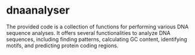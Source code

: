 # dnaanalyser
The provided code is a collection of functions for performing various DNA sequence analyses. It offers several functionalities to analyze DNA sequences, including finding patterns, calculating GC content, identifying motifs, and predicting protein coding regions.

